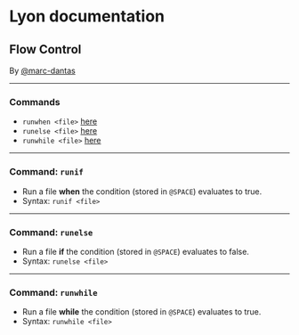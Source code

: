 # Lyon documentation
## Flow Control
By [@marc-dantas](https://github.com/marc-dantas)

<hr>

### Commands
- `runwhen <file>` [here](#runif)
- `runelse <file>` [here](#runelse)
- `runwhile <file>` [here](#runwhile)

<hr>

<h3 id="runif">Command: <code>runif</code></h3> 

- Run a file **when** the condition (stored in `@SPACE`) evaluates to true.
- Syntax: `runif <file>`

<hr>

<h3 id="runelse">Command: <code>runelse</code></h3>

- Run a file **if** the condition (stored in `@SPACE`) evaluates to false.
- Syntax: `runelse <file>`

<hr>

<h3 id="runwhile">Command: <code>runwhile</code></h3>

- Run a file **while** the condition (stored in `@SPACE`) evaluates to true.
- Syntax: `runwhile <file>`